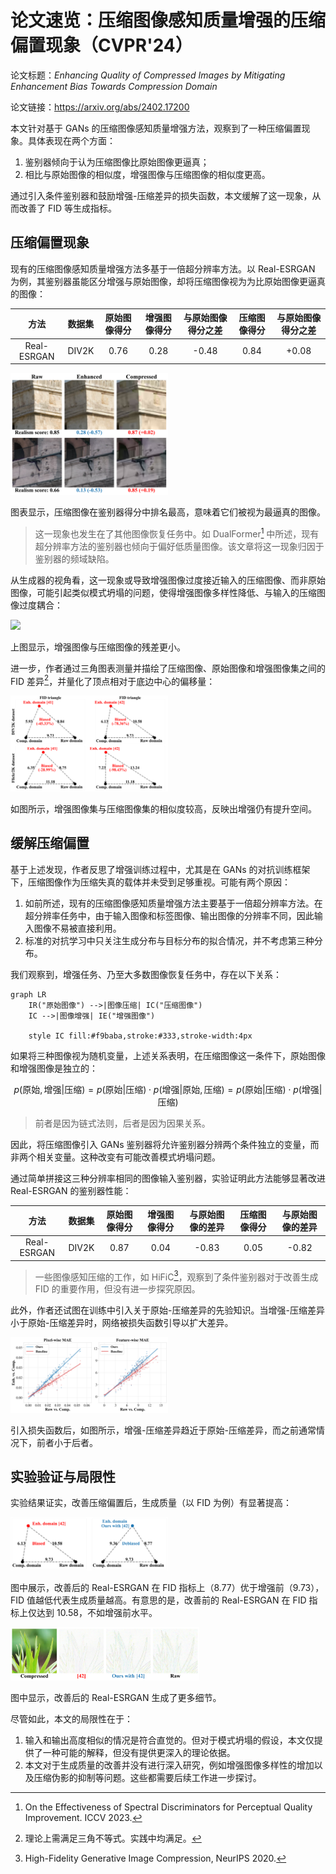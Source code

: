 # 论文速览：压缩图像感知质量增强的压缩偏置现象（CVPR'24）

论文标题：*Enhancing Quality of Compressed Images by Mitigating Enhancement Bias Towards Compression Domain*

论文链接：https://arxiv.org/abs/2402.17200

本文针对基于 GANs 的压缩图像感知质量增强方法，观察到了一种压缩偏置现象。具体表现在两个方面：

1. 鉴别器倾向于认为压缩图像比原始图像更逼真；
2. 相比与原始图像的相似度，增强图像与压缩图像的相似度更高。

通过引入条件鉴别器和鼓励增强-压缩差异的损失函数，本文缓解了这一现象，从而改善了 FID 等生成指标。

## 压缩偏置现象

现有的压缩图像感知质量增强方法多基于一倍超分辨率方法。以 Real-ESRGAN 为例，其鉴别器虽能区分增强与原始图像，却将压缩图像视为为比原始图像更逼真的图像：

|    方法     | 数据集 | 原始图像得分 | 增强图像得分 | 与原始图像得分之差 | 压缩图像得分 | 与原始图像得分之差 |
| :---------: | :----: | :----------: | :----------: | :----------------: | :----------: | :----------------: |
| Real-ESRGAN | DIV2K  |     0.76     |     0.28     |       -0.48        |     0.84     |       +0.08        |

<img src="assets/enhancement_bias/observation_discrim.png" width="50%">

图表显示，压缩图像在鉴别器得分中排名最高，意味着它们被视为最逼真的图像。

> 这一现象也发生在了其他图像恢复任务中。如 DualFormer[^dualformer] 中所述，现有超分辨率方法的鉴别器也倾向于偏好低质量图像。该文章将这一现象归因于鉴别器的频域缺陷。

从生成器的视角看，这一现象或导致增强图像过度接近输入的压缩图像、而非原始图像，可能引起类似模式坍塌的问题，使得增强图像多样性降低、与输入的压缩图像过度耦合：

<img src="assets/enhancement_bias/observation_residual.png" width="50%">

上图显示，增强图像与压缩图像的残差更小。

进一步，作者通过三角图表测量并描绘了压缩图像、原始图像和增强图像集之间的 FID 差异[^triangle]，并量化了顶点相对于底边中心的偏移量：

<img src="assets/enhancement_bias/observation_triangles.png" width="50%">

如图所示，增强图像集与压缩图像集的相似度较高，反映出增强仍有提升空间。

## 缓解压缩偏置

基于上述发现，作者反思了增强训练过程中，尤其是在 GANs 的对抗训练框架下，压缩图像作为压缩失真的载体并未受到足够重视。可能有两个原因：

1. 如前所述，现有的压缩图像感知质量增强方法主要基于一倍超分辨率方法。在超分辨率任务中，由于输入图像和标签图像、输出图像的分辨率不同，因此输入图像不易被直接利用。
2. 标准的对抗学习中只关注生成分布与目标分布的拟合情况，并不考虑第三种分布。

我们观察到，增强任务、乃至大多数图像恢复任务中，存在以下关系：

```mermaid
graph LR
    IR("原始图像") -->|图像压缩| IC("压缩图像")
    IC -->|图像增强| IE("增强图像")

    style IC fill:#f9baba,stroke:#333,stroke-width:4px
```

如果将三种图像视为随机变量，上述关系表明，在压缩图像这一条件下，原始图像和增强图像是独立的：

$$
p(\text{原始}, \text{增强} | \text{压缩}) = p(\text{原始} | \text{压缩}) \cdot p(\text{增强} | \text{原始}, \text{压缩}) = p(\text{原始} | \text{压缩}) \cdot p(\text{增强} | \text{压缩})
$$

> 前者是因为链式法则，后者是因为因果关系。

因此，将压缩图像引入 GANs 鉴别器将允许鉴别器分辨两个条件独立的变量，而非两个相关变量。这种改变有可能改善模式坍塌问题。

通过简单拼接这三种分辨率相同的图像输入鉴别器，实验证明此方法能够显著改进 Real-ESRGAN 的鉴别器性能：

|    方法     | 数据集 | 原始图像得分 | 增强图像得分 | 与原始图像的差异 | 压缩图像得分 | 与原始图像的差异 |
| :---------: | :----: | :----------: | :----------: | :--------------: | :----------: | :--------------: |
| Real-ESRGAN | DIV2K  |     0.87     |     0.04     |      -0.83       |     0.05     |      -0.82       |

> 一些图像感知压缩的工作，如 HiFiC[^hific]，观察到了条件鉴别器对于改善生成 FID 的重要作用，但没有进一步探究原因。

此外，作者还试图在训练中引入关于原始-压缩差异的先验知识。当增强-压缩差异小于原始-压缩差异时，网络被损失函数引导以扩大差异。

<img src="assets/enhancement_bias/method_difference.png" width="50%">

引入损失函数后，如图所示，增强-压缩差异趋近于原始-压缩差异，而之前通常情况下，前者小于后者。

## 实验验证与局限性

实验结果证实，改善压缩偏置后，生成质量（以 FID 为例）有显著提高：

<img src="assets/enhancement_bias/fig1.png" width="50%">

图中展示，改善后的 Real-ESRGAN 在 FID 指标上（8.77）优于增强前（9.73），FID 值越低代表生成质量越高。有意思的是，改善前的 Real-ESRGAN 在 FID 指标上仅达到 10.58，不如增强前水平。

<img src="assets/enhancement_bias/fig1_residual.png" width="60%">

图中显示，改善后的 Real-ESRGAN 生成了更多细节。

尽管如此，本文的局限性在于：

1. 输入和输出高度相似的情况是符合直觉的。但对于模式坍塌的假设，本文仅提供了一种可能的解释，但没有提供更深入的理论依据。
2. 本文对于生成质量的改善并没有进行深入研究，例如增强图像多样性的增加以及压缩伪影的抑制等问题。这些都需要后续工作进一步探讨。

[^dualformer]: On the Effectiveness of Spectral Discriminators for Perceptual Quality Improvement. ICCV 2023.

[^triangle]: 理论上需满足三角不等式。实践中均满足。

[^hific]: High-Fidelity Generative Image Compression, NeurIPS 2020.
